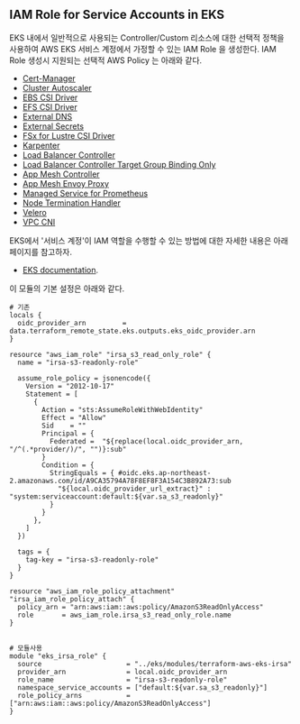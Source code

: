 ## IAM Role for Service Accounts in EKS

EKS 내에서 일반적으로 사용되는 Controller/Custom 리소스에 대한 선택적 정책을 사용하여 AWS EKS 서비스 계정에서 가정할 수 있는 IAM Role 을 생성한다.
IAM Role 생성시 지원되는 선택적 AWS Policy 는 아래와 같다.

- [Cert-Manager](https://cert-manager.io/docs/configuration/acme/dns01/route53/#set-up-an-iam-role)
- [Cluster Autoscaler](https://github.com/kubernetes/autoscaler/blob/master/cluster-autoscaler/cloudprovider/aws/README.md)
- [EBS CSI Driver](https://github.com/kubernetes-sigs/aws-ebs-csi-driver/blob/master/docs/example-iam-policy.json)
- [EFS CSI Driver](https://github.com/kubernetes-sigs/aws-efs-csi-driver/blob/master/docs/iam-policy-example.json)
- [External DNS](https://github.com/kubernetes-sigs/external-dns/blob/master/docs/tutorials/aws.md#iam-policy)
- [External Secrets](https://github.com/external-secrets/kubernetes-external-secrets#add-a-secret)
- [FSx for Lustre CSI Driver](https://github.com/kubernetes-sigs/aws-fsx-csi-driver/blob/master/docs/README.md)
- [Karpenter](https://github.com/aws/karpenter/blob/main/website/content/en/preview/getting-started/cloudformation.yaml)
- [Load Balancer Controller](https://github.com/kubernetes-sigs/aws-load-balancer-controller/blob/main/docs/install/iam_policy.json)
- [Load Balancer Controller Target Group Binding Only](https://kubernetes-sigs.github.io/aws-load-balancer-controller/v2.4/deploy/installation/#iam-permission-subset-for-those-who-use-targetgroupbinding-only-and-dont-plan-to-use-the-aws-load-balancer-controller-to-manage-security-group-rules)
- [App Mesh Controller](https://github.com/aws/aws-app-mesh-controller-for-k8s/blob/master/config/iam/controller-iam-policy.json)
- [App Mesh Envoy Proxy](https://raw.githubusercontent.com/aws/aws-app-mesh-controller-for-k8s/master/config/iam/envoy-iam-policy.json)
- [Managed Service for Prometheus](https://docs.aws.amazon.com/prometheus/latest/userguide/set-up-irsa.html)
- [Node Termination Handler](https://github.com/aws/aws-node-termination-handler#5-create-an-iam-role-for-the-pods)
- [Velero](https://github.com/vmware-tanzu/velero-plugin-for-aws#option-1-set-permissions-with-an-iam-user)
- [VPC CNI](https://docs.aws.amazon.com/eks/latest/userguide/cni-iam-role.html)
 
EKS에서 '서비스 계정'이 IAM 역할을 수행할 수 있는 방법에 대한 자세한 내용은 아래 페이지를 참고하자.
- [EKS documentation](https://docs.aws.amazon.com/eks/latest/userguide/iam-roles-for-service-accounts.html).


이 모듈의 기본 설정은 아래와 같다.

```hcl
# 기존
locals {
  oidc_provider_arn         = data.terraform_remote_state.eks.outputs.eks_oidc_provider.arn
}

resource "aws_iam_role" "irsa_s3_read_only_role" {
  name = "irsa-s3-readonly-role"

  assume_role_policy = jsonencode({
    Version = "2012-10-17"
    Statement = [
      {
        Action = "sts:AssumeRoleWithWebIdentity"
        Effect = "Allow"
        Sid    = ""
        Principal = {
          Federated =  "${replace(local.oidc_provider_arn, "/^(.*provider/)/", "")}:sub" 
        }
        Condition = {
          StringEquals = { #oidc.eks.ap-northeast-2.amazonaws.com/id/A9CA35794A78F8EF8F3A154C3B892A73:sub
            "${local.oidc_provider_url_extract}" : "system:serviceaccount:default:${var.sa_s3_readonly}"
          }
        }
      },
    ]
  })

  tags = {
    tag-key = "irsa-s3-readonly-role"
  }
}

resource "aws_iam_role_policy_attachment" "irsa_iam_role_policy_attach" {
  policy_arn = "arn:aws:iam::aws:policy/AmazonS3ReadOnlyAccess"
  role       = aws_iam_role.irsa_s3_read_only_role.name
}


# 모듈사용
module "eks_irsa_role" {
  source                     = "../eks/modules/terraform-aws-eks-irsa"
  provider_arn               = local.oidc_provider_arn
  role_name                  = "irsa-s3-readonly-role"
  namespace_service_accounts = ["default:${var.sa_s3_readonly}"]
  role_policy_arns           = ["arn:aws:iam::aws:policy/AmazonS3ReadOnlyAccess"]
}
```
